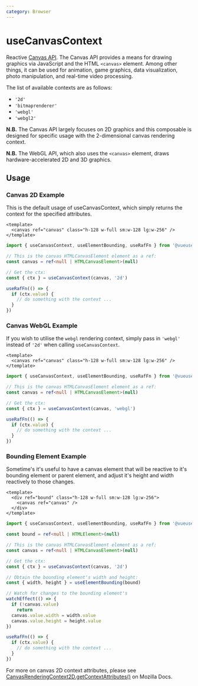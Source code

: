 ```yaml
---
category: Browser
---
```


# useCanvasContext

Reactive [Canvas API](https://developer.mozilla.org/en-US/docs/Web/API/Canvas_API). The Canvas API provides a means for drawing graphics via JavaScript and the HTML `<canvas>` element. Among other things, it can be used for animation, game graphics, data visualization, photo manipulation, and real-time video processing.

The list of available contexts are as follows:

- `'2d'`
- `'bitmaprenderer'`
- `'webgl'`
- `'webgl2'`

**N.B.** The Canvas API largely focuses on 2D graphics and this composable is designed for specific usage with the 2-dimensional canvas rendering context. 

**N.B.** The WebGL API, which also uses the `<canvas>` element, draws hardware-accelerated 2D and 3D graphics.

## Usage

### Canvas 2D Example

This is the default usage of useCanvasContext, which simply returns the context for the specified attributes.

```vue
<template>
  <canvas ref="canvas" class="h-128 w-full sm:w-128 lg:w-256" />
</template>
```

```ts
import { useCanvasContext, useElementBounding, useRafFn } from '@vueuse/core'

// This is the canvas HTMLCanvasElement element as a ref:
const canvas = ref<null | HTMLCanvasElement>(null)

// Get the ctx:
const { ctx } = useCanvasContext(canvas, '2d')

useRafFn(() => {
  if (ctx.value) {
    // do something with the context ...
  }
})
```

### Canvas WebGL Example

If you wish to utilise the `webgl` rendering context, simply pass in `'webgl'` instead of `'2d'` when calling `useCanvasContext`.

```vue
<template>
  <canvas ref="canvas" class="h-128 w-full sm:w-128 lg:w-256" />
</template>
```

```ts
import { useCanvasContext, useElementBounding, useRafFn } from '@vueuse/core'

// This is the canvas HTMLCanvasElement element as a ref:
const canvas = ref<null | HTMLCanvasElement>(null)

// Get the ctx:
const { ctx } = useCanvasContext(canvas, 'webgl')

useRafFn(() => {
  if (ctx.value) {
    // do something with the context ...
  }
})
```

### Bounding Element Example

Sometime's it's useful to have a canvas element that will be reactive to it's bounding element or parent element, and adjust it's height and width reactively to those changes.

```vue
<template>
  <div ref="bound" class="h-128 w-full sm:w-128 lg:w-256">
    <canvas ref="canvas" />
  </div>
</template>
```

```ts
import { useCanvasContext, useElementBounding, useRafFn } from '@vueuse/core'

const bound = ref<null | HTMLElement>(null)

// This is the canvas HTMLCanvasElement element as a ref:
const canvas = ref<null | HTMLCanvasElement>(null)

// Get the ctx:
const { ctx } = useCanvasContext(canvas, '2d')

// Obtain the bounding element's width and height:
const { width, height } = useElementBounding(bound)

// Watch for changes to the bounding element's
watchEffect(() => {
  if (!canvas.value)
    return
  canvas.value.width = width.value
  canvas.value.height = height.value
})

useRafFn(() => {
  if (ctx.value) {
    // do something with the context ...
  }
})
```

For more on canvas 2D context attributes, please see [CanvasRenderingContext2D.getContextAttributes()](https://developer.mozilla.org/en-US/docs/Web/API/CanvasRenderingContext2D/getContextAttributes) on Mozilla Docs.
